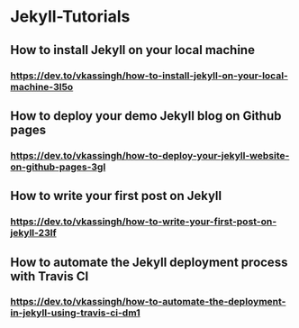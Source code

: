 # Jekyll-Tutorials

## How to install Jekyll on your local machine
### https://dev.to/vkassingh/how-to-install-jekyll-on-your-local-machine-3l5o

## How to deploy your demo Jekyll blog on Github pages
### https://dev.to/vkassingh/how-to-deploy-your-jekyll-website-on-github-pages-3gl

## How to write your first post on Jekyll
### https://dev.to/vkassingh/how-to-write-your-first-post-on-jekyll-23lf

## How to automate the Jekyll deployment process with Travis CI
### https://dev.to/vkassingh/how-to-automate-the-deployment-in-jekyll-using-travis-ci-dm1
